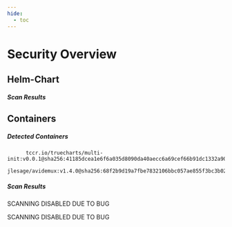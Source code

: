 ```yaml
---
hide:
  - toc
---
```


# Security Overview

<link href="https://truecharts.org/_static/trivy.css" type="text/css" rel="stylesheet" />

## Helm-Chart

##### Scan Results


## Containers

##### Detected Containers

          tccr.io/truecharts/multi-init:v0.0.1@sha256:41185dcea1e6f6a035d8090da40aecc6a69cef66b91dc1332a90c9d22861d367
          jlesage/avidemux:v1.4.0@sha256:68f2b9d19a7fbe7832106bbc057ae855f3bc3b02b22000ff756e2b592e850f78

##### Scan Results

SCANNING DISABLED DUE TO BUG

SCANNING DISABLED DUE TO BUG
